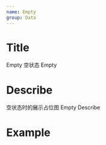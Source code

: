 ```yaml
---
name: Empty
group: Data
---
```


# Title

Empty 空状态
Empty

# Describe

空状态时的展示占位图
Empty Describe

# Example

